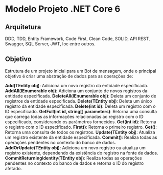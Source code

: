 # Modelo Projeto .NET Core 6

## Arquitetura

DDD, TDD, Entity Framework, Code First, Clean Code, SOLID, API REST, Swagger, SQL Server, JWT, Ioc entre outros.

## Objetivo

Estrutura de um projeto inicial para um Bot de mensagem, onde o principal objetivo é criar uma abstração de dados para as operações de: 

<b>Add(TEntity obj)</b>: Adiciona um novo registro da entidade especificada.
<b>AddAll(IEnumerable<TEntity> obj)</b>: Adiciona um conjunto de novos registros da entidade especificada.
<b>DeleteAll(IEnumerable<TEntity> obj)</b>: Deleta um conjunto de registros da entidade especificada.
<b>Delete(TEntity obj)</b>: Deleta um único registro da entidade especificada.
<b>Delete(int id)</b>: Deleta um registro com o ID especificado.
<b>GetFull(int id, string[] parameters)</b>: Retorna uma consulta que carrega todas as informações relacionadas ao registro com o ID especificado, considerando os parâmetros fornecidos.
<b>Get(int id)</b>: Retorna o registro com o ID especificado.
<b>First()</b>: Retorna o primeiro registro.
<b>Get()</b>: Retorna uma consulta de todos os registros.
<b>Update(TEntity obj)</b>: Atualiza um registro existente da entidade especificada.
<b>Commit()</b>: Realiza todas as operações pendentes no contexto do banco de dados.
<b>AddOrUpdate(TEntity obj)</b>: Adiciona um novo registro ou atualiza um registro existente, dependendo da existência do registro na fonte de dados.
<b>CommitReturningIdentity(TEntity obj)</b>: Realiza todas as operações pendentes no contexto do banco de dados e retorna o ID do registro afetado.

